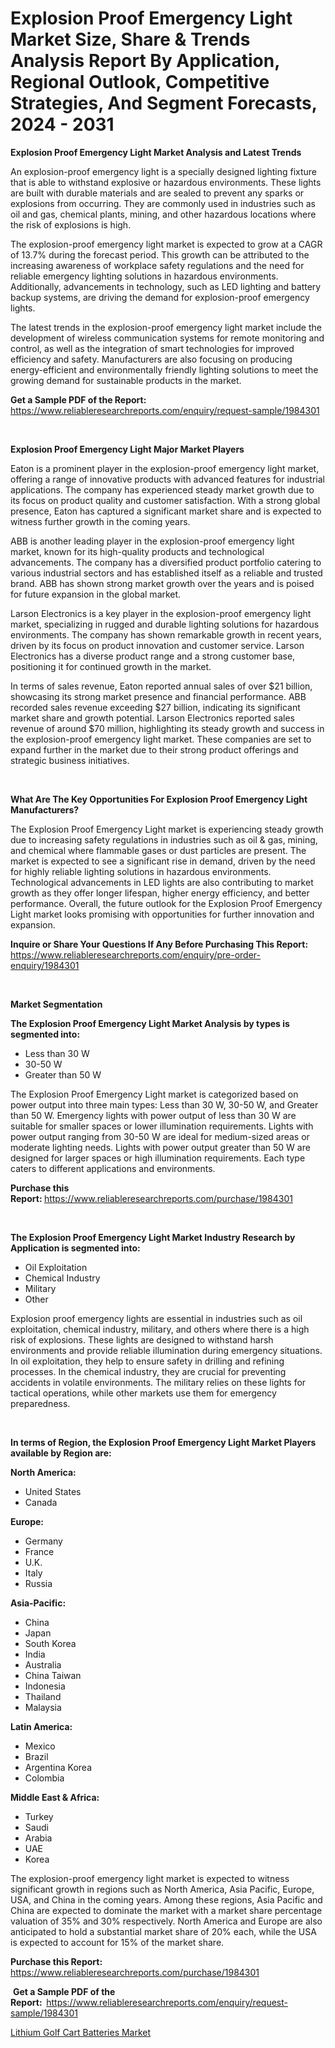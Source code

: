 <p><h1>Explosion Proof Emergency Light Market Size, Share & Trends Analysis Report By Application, Regional Outlook, Competitive Strategies, And Segment Forecasts, 2024 - 2031</h1></p><p><strong>Explosion Proof Emergency Light Market Analysis and Latest Trends</strong></p>
<p><p>An explosion-proof emergency light is a specially designed lighting fixture that is able to withstand explosive or hazardous environments. These lights are built with durable materials and are sealed to prevent any sparks or explosions from occurring. They are commonly used in industries such as oil and gas, chemical plants, mining, and other hazardous locations where the risk of explosions is high.</p><p>The explosion-proof emergency light market is expected to grow at a CAGR of 13.7% during the forecast period. This growth can be attributed to the increasing awareness of workplace safety regulations and the need for reliable emergency lighting solutions in hazardous environments. Additionally, advancements in technology, such as LED lighting and battery backup systems, are driving the demand for explosion-proof emergency lights.</p><p>The latest trends in the explosion-proof emergency light market include the development of wireless communication systems for remote monitoring and control, as well as the integration of smart technologies for improved efficiency and safety. Manufacturers are also focusing on producing energy-efficient and environmentally friendly lighting solutions to meet the growing demand for sustainable products in the market.</p></p>
<p><strong>Get a Sample PDF of the Report:&nbsp;</strong> <a href="https://www.reliableresearchreports.com/enquiry/request-sample/1984301">https://www.reliableresearchreports.com/enquiry/request-sample/1984301</a></p>
<p>&nbsp;</p>
<p><strong>Explosion Proof Emergency Light Major Market Players</strong></p>
<p><p>Eaton is a prominent player in the explosion-proof emergency light market, offering a range of innovative products with advanced features for industrial applications. The company has experienced steady market growth due to its focus on product quality and customer satisfaction. With a strong global presence, Eaton has captured a significant market share and is expected to witness further growth in the coming years.</p><p>ABB is another leading player in the explosion-proof emergency light market, known for its high-quality products and technological advancements. The company has a diversified product portfolio catering to various industrial sectors and has established itself as a reliable and trusted brand. ABB has shown strong market growth over the years and is poised for future expansion in the global market.</p><p>Larson Electronics is a key player in the explosion-proof emergency light market, specializing in rugged and durable lighting solutions for hazardous environments. The company has shown remarkable growth in recent years, driven by its focus on product innovation and customer service. Larson Electronics has a diverse product range and a strong customer base, positioning it for continued growth in the market.</p><p>In terms of sales revenue, Eaton reported annual sales of over $21 billion, showcasing its strong market presence and financial performance. ABB recorded sales revenue exceeding $27 billion, indicating its significant market share and growth potential. Larson Electronics reported sales revenue of around $70 million, highlighting its steady growth and success in the explosion-proof emergency light market. These companies are set to expand further in the market due to their strong product offerings and strategic business initiatives.</p></p>
<p>&nbsp;</p>
<p><strong>What Are The Key Opportunities For Explosion Proof Emergency Light Manufacturers?</strong></p>
<p><p>The Explosion Proof Emergency Light market is experiencing steady growth due to increasing safety regulations in industries such as oil & gas, mining, and chemical where flammable gases or dust particles are present. The market is expected to see a significant rise in demand, driven by the need for highly reliable lighting solutions in hazardous environments. Technological advancements in LED lights are also contributing to market growth as they offer longer lifespan, higher energy efficiency, and better performance. Overall, the future outlook for the Explosion Proof Emergency Light market looks promising with opportunities for further innovation and expansion.</p></p>
<p><strong>Inquire or Share Your Questions If Any Before Purchasing This Report:</strong> <a href="https://www.reliableresearchreports.com/enquiry/pre-order-enquiry/1984301">https://www.reliableresearchreports.com/enquiry/pre-order-enquiry/1984301</a></p>
<p>&nbsp;</p>
<p><strong>Market Segmentation</strong></p>
<p><strong>The Explosion Proof Emergency Light Market Analysis by types is segmented into:</strong></p>
<p><ul><li>Less than 30 W</li><li>30-50 W</li><li>Greater than 50 W</li></ul></p>
<p><p>The Explosion Proof Emergency Light market is categorized based on power output into three main types: Less than 30 W, 30-50 W, and Greater than 50 W. Emergency lights with power output of less than 30 W are suitable for smaller spaces or lower illumination requirements. Lights with power output ranging from 30-50 W are ideal for medium-sized areas or moderate lighting needs. Lights with power output greater than 50 W are designed for larger spaces or high illumination requirements. Each type caters to different applications and environments.</p></p>
<p><strong>Purchase this Report:&nbsp;</strong><a href="https://www.reliableresearchreports.com/purchase/1984301">https://www.reliableresearchreports.com/purchase/1984301</a></p>
<p>&nbsp;</p>
<p><strong>The Explosion Proof Emergency Light Market Industry Research by Application is segmented into:</strong></p>
<p><ul><li>Oil Exploitation</li><li>Chemical Industry</li><li>Military</li><li>Other</li></ul></p>
<p><p>Explosion proof emergency lights are essential in industries such as oil exploitation, chemical industry, military, and others where there is a high risk of explosions. These lights are designed to withstand harsh environments and provide reliable illumination during emergency situations. In oil exploitation, they help to ensure safety in drilling and refining processes. In the chemical industry, they are crucial for preventing accidents in volatile environments. The military relies on these lights for tactical operations, while other markets use them for emergency preparedness.</p></p>
<p>&nbsp;</p>
<p><strong>In terms of Region, the Explosion Proof Emergency Light Market Players available by Region are:</strong></p>
<p>
    <p> <strong> North America: </strong>
        <ul>
            <li>United States</li>
            <li>Canada</li>
        </ul>
        </p> 
    <p> <strong> Europe: </strong>
        <ul>
            <li>Germany</li>
            <li>France</li>
            <li>U.K.</li>
            <li>Italy</li>
            <li>Russia</li>
        </ul>
        </p> 
    <p> <strong> Asia-Pacific: </strong>
        <ul>
            <li>China</li>
            <li>Japan</li>
            <li>South Korea</li>
            <li>India</li>
            <li>Australia</li>
            <li>China Taiwan</li>
            <li>Indonesia</li>
            <li>Thailand</li>
            <li>Malaysia</li>
        </ul>
        </p> 
    <p> <strong> Latin America: </strong>
        <ul>
            <li>Mexico</li>
            <li>Brazil</li>
            <li>Argentina Korea</li>
            <li>Colombia</li>
        </ul>
        </p> 
    <p> <strong> Middle East & Africa: </strong>
        <ul>
            <li>Turkey</li>
            <li>Saudi</li>
            <li>Arabia</li>
            <li>UAE</li>
            <li>Korea</li>
        </ul>
    </p>
    </p>
<p><p>The explosion-proof emergency light market is expected to witness significant growth in regions such as North America, Asia Pacific, Europe, USA, and China in the coming years. Among these regions, Asia Pacific and China are expected to dominate the market with a market share percentage valuation of 35% and 30% respectively. North America and Europe are also anticipated to hold a substantial market share of 20% each, while the USA is expected to account for 15% of the market share.</p></p>
<p><strong>Purchase this Report: </strong><a href="https://www.reliableresearchreports.com/purchase/1984301">https://www.reliableresearchreports.com/purchase/1984301</a></p>
<p>&nbsp;<strong>Get a Sample PDF of the Report:&nbsp;&nbsp;</strong><a href="https://www.reliableresearchreports.com/enquiry/request-sample/1984301">https://www.reliableresearchreports.com/enquiry/request-sample/1984301</a></p>
<p><strong></strong></p>
<p><p><a href="https://noble-drawer-34c.notion.site/Lithium-Golf-Cart-Batteries-Market-Provides-Detailed-Segmentation-of-this-Market-based-on-Type-Appl-779d20b74ddf4c4e9dc668067edc011f">Lithium Golf Cart Batteries Market</a></p></p>
